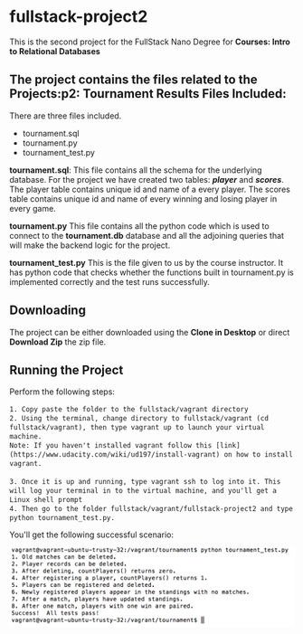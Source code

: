 # fullstack-project2

This is the second project for the FullStack Nano Degree for **Courses:
    Intro to Relational Databases**

The project contains the files related to the 
**Projects:p2: Tournament Results**
Files Included:
-------------
There are three files included.
  - tournament.sql
  - tournament.py
  - tournament_test.py

**tournament.sql**:
This file contains all the schema for the underlying database. For the project we have created two tables: **_player_** and **_scores_**.
The player table contains unique id and name of a every player.
The scores table contains unique id and name of every winning and losing player in every game.

**tournament.py**
This file contains all the python code which is used to connect to the **tournament.db** database and all the adjoining queries that will make the backend logic for the project.

**tournament_test.py**
This is the file given to us by the course instructor. It has python code that checks whether the functions built in tournament.py is implemented correctly and the test runs successfully.

Downloading
-----------

The project can be either downloaded using the **Clone in Desktop** or direct **Download Zip** the zip file.

Running the Project
-----------
Perform the following steps:

	1. Copy paste the folder to the fullstack/vagrant directory
	2. Using the terminal, change directory to fullstack/vagrant (cd fullstack/vagrant), then type vagrant up to launch your virtual machine.
	Note: If you haven't installed vagrant follow this [link](https://www.udacity.com/wiki/ud197/install-vagrant) on how to install vagrant.

	3. Once it is up and running, type vagrant ssh to log into it. This will log your terminal in to the virtual machine, and you'll get a Linux shell prompt
    4. Then go to the folder fullstack/vagrant/fullstack-project2 and type python tournament_test.py.
    
 You'll get the following successful scenario:
 
![alt text](https://github.com/biratrai/fullstack-project2/blob/master/successresult/success%20result.png)





  

